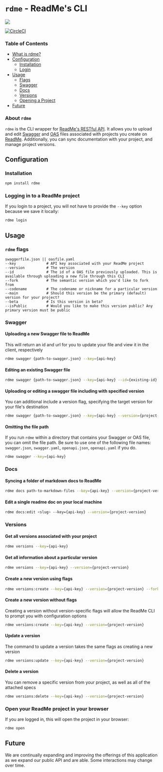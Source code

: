 # `rdme` - ReadMe's CLI

[![](https://d3vv6lp55qjaqc.cloudfront.net/items/1M3C3j0I0s0j3T362344/Untitled-2.png)](https://readme.com)

[![CircleCI](https://circleci.com/gh/readmeio/rdme.svg?style=svg)](https://circleci.com/gh/readmeio/rdme)

### Table of Contents
   * [What is rdme?](#about-rdme)
   * [Configuration](#installation)
     * [Installation](#installation)
     * [Login](#logging-in-to-a-readme-project)
   * [Usage](#usage)
      * [Flags](#rdme-flags)
      * [Swagger](#swagger)
      * [Docs](#docs)
      * [Versions](#versions)
      * [Opening a Project](#open)
   * [Future](#future)

### About `rdme`
`rdme` is the CLI wrapper for [ReadMe's RESTful API](https://readme.readme.io/v2.0/reference). It allows you to upload and edit [Swagger](https://swagger.io/) and [OAS](https://swagger.io/specification/) files associated with projects you create on [ReadMe](https://readme.com/). Additionally, you can sync documentation with your project, and manage project versions.

## Configuration
### Installation
```sh
npm install rdme
```
### Logging in to a ReadMe project

If you login to a project, you will not have to provide the `--key` option because we save it locally:

```sh
rdme login
```

## Usage
### `rdme` flags
```
swaggerfile.json || oasfile.yaml
--key              # API key associated with your ReadMe project
--version          # The version
--id               # The id of a OAS file previously uploaded. This is available through uploading a new file through this CLI
--fork             # The semantic version which you'd like to fork from
--codename         # The codename or nickname for a particular version
--main             # Should this version be the primary (default) version for your project?
--beta             # Is this version in beta?
--isPublic         # Would you like to make this version public? Any primary version must be public
```

### Swagger
#### Uploading a new Swagger file to ReadMe
This will return an id and url for you to update your file and view it in the client, respectively
```sh
rdme swagger {path-to-swagger.json} --key={api-key}
```

#### Editing an existing Swagger file
```sh
rdme swagger {path-to-swagger.json} --key={api-key} --id={existing-id}
```

#### Uploading or editing a swagger file including with specified version
You can additional include a version flag, specifying the target version for your file's destination
```sh
rdme swagger {path-to-swagger.json} --key={api-key} --version={project-version}
```

#### Omitting the file path
If you run `rdme` within a directory that contains your Swagger or OAS file, you can omit the file path.
Be sure to use one of the following file names: `swagger.json`, `swagger.yaml`, `openapi.json`, `openapi.yaml` if you do.
```sh
rdme swagger --key={api-key}
```

### Docs
#### Syncing a folder of markdown docs to ReadMe

```sh
rdme docs path-to-markdown-files --key={api-key} --version={project-version}
```

#### Edit a single readme doc on your local machine

```sh
rdme docs:edit <slug> --key={api-key} --version={project-version}
```

### Versions
#### Get all versions associated with your project
```sh
rdme versions --key={api-key}
```

#### Get all information about a particular version
```sh
rdme versions --key={api-key} --version={project-version}
```

#### Create a new version using flags
```sh
rdme versions:create --key={api-key} --version={project-version} --fork={version-fork} --codename={version-name} --main --beta
```

#### Create a new version without flags
Creating a version without version-specific flags will allow the ReadMe CLI to prompt you with configuration options
```sh
rdme versions:create --key={api-key} --version={project-version}
```

#### Update a version
The command to update a version takes the same flags as creating a new version
```sh
rdme versions:update --key={api-key} --version={project-version}
```

#### Delete a version
You can remove a specific version from your project, as well as all of the attached specs
```sh
rdme versions:delete --key={api-key} --version={project-version}
```

### Open your ReadMe project in your browser
If you are logged in, this will open the project in your browser:

```sh
rdme open
```

## Future
We are continually expanding and improving the offerings of this application as we expand our public API and are able. Some interactions may change over time.

